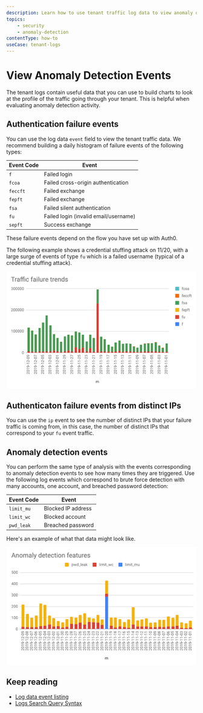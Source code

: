 ```yaml
---
description: Learn how to use tenant traffic log data to view anomaly detection events. 
topics:
    - security
    - anomaly-detection
contentType: how-to
useCase: tenant-logs
---
```


# View Anomaly Detection Events

The tenant logs contain useful data that you can use to build charts to look at the profile of the traffic going through your tenant. This is helpful when evaluating anomaly detection activity. 

## Authentication failure events

You can use the log data `event` field to view the tenant traffic data. We recommend building a daily histogram of failure events of the following types:

| Event Code | Event |
| -- | -- |
| `f` | Failed login |
| `fcoa` | Failed cross-origin authentication |
| `feccft` | Failed exchange |
| `fepft` | Failed exchange |
| `fsa` | Failed silent authentication |
| `fu` | Failed login (invalid email/username) |
| `sepft` | Success exchange |

These failure events depend on the flow you have set up with Auth0. 

The following example shows a credential stuffing attack on 11/20, with a large surge of events of type `fu` which is a failed username (typical of a credential stuffing attack).

![Traffic Failure Trends](/media/articles/anomaly-detection/traffic-failure-trends.png)

## Authenticaton failure events from distinct IPs 

You can use the `ip` event to see the number of distinct IPs that your failure traffic is coming from, in this case, the number of distinct IPs that correspond to your `fu` event traffic.

## Anomaly detection events

You can perform the same type of analysis with the events corresponding to anomaly detection events to see how many times they are triggered. Use the following log events which correspond to brute force detection with many accounts, one account, and breached password detection:

| Event Code | Event |
| -- | -- |
| `limit_mu` | Blocked IP address |
| `limit_wc` | Blocked account |
| `pwd_leak` | Breached password |

Here's an example of what that data might look like.

![Anomaly Detection Data](/media/articles/anomaly-detection/anomaly-detection-features.png)

## Keep reading

* [Log data event listing](/logs#log-data-event-listing)
* [Logs Search Query Syntax](/logs/query-syntax)
